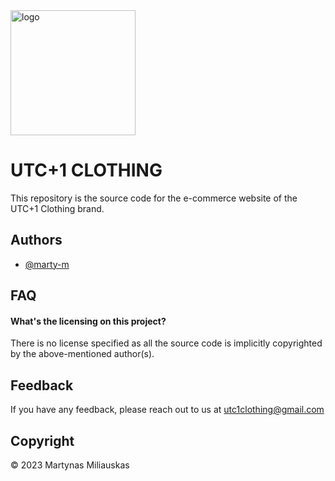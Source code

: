 
<img src="[drawing.jpg](https://utc1assets.s3.eu-north-1.amazonaws.com/utcplusonedarktrsp.png)" alt="logo" width="200" height="200"/>


# UTC+1 CLOTHING

This repository is the source code for the e-commerce website of the UTC+1 Clothing brand.


## Authors

- [@marty-m](https://www.github.com/marty-m)


## FAQ

#### What's the licensing on this project?

There is no license specified as all the source code is implicitly copyrighted by the above-mentioned author(s).




## Feedback

If you have any feedback, please reach out to us at utc1clothing@gmail.com


## Copyright

 © 2023 Martynas Miliauskas

